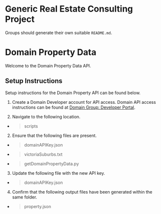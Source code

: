 # Generic Real Estate Consulting Project
Groups should generate their own suitable `README.md`.


# Domain Property Data 

Welcome to the Domain Property Data API. 

## Setup Instructions 

Setup instructions for the Domain Property API can be found below. 

1. Create a Domain Developer account for API access. Domain API access instructions can be found at [Domain Group: Developer Portal](https://developer.domain.com.au/). 

2. Navigate to the following location. 

- > scripts 

2. Ensure that the following files are present. 

- > domainAPIKey.json 
- > victoriaSuburbs.txt 
- > getDomainPropertyData.py 

3. Update the following file with the new API key. 

- > domainAPIKey.json 

4. Confirm that the following output files have been generated within the same folder. 

- > property.json 

